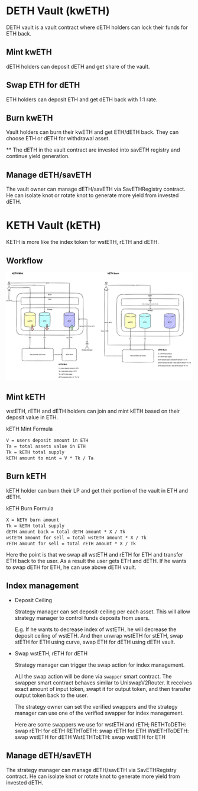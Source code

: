 # DETH Vault (kwETH)

DETH vault is a vault contract where dETH holders can lock their funds for ETH back.

## Mint kwETH

  dETH holders can deposit dETH and get share of the vault.

## Swap ETH for dETH

  ETH holders can deposit ETH and get dETH back with 1:1 rate.

## Burn kwETH

  Vault holders can burn their kwETH and get ETH/dETH back.
  They can choose ETH or dETH for withdrawal asset.

** The dETH in the vault contract are invested into savETH registry and continue yield generation.

## Manage dETH/savETH

  The vault owner can manage dETH/savETH via SavETHRegistry contract.
  He can isolate knot or rotate knot to generate more yield from invested dETH.

# KETH Vault (kETH)

KETH is more like the index token for wstETH, rETH and dETH.

## Workflow

![kETH mint/burn workflow](/workflow.png "kETH mint/burn workflow")

## Mint kETH

  wstETH, rETH and dETH holders can join and mint kETH based on their deposit value in ETH.

  kETH Mint Formula
  ```
  V = users deposit amount in ETH
  Ta = total assets value in ETH
  Tk = kETH total supply
  kETH amount to mint = V * Tk / Ta
  ```

## Burn kETH

  kETH holder can burn their LP and get their portion of the vault in ETH and dETH.
  
  kETH Burn Formula
  ```
  X = kETH burn amount
  Tk = kETH total supply
  dETH amount back = total dETH amount * X / Tk
  wstETH amount for sell = total wstETH amount * X / Tk
  rETH amount for sell = total rETH amount * X / Tk
  ```

  Here the point is that we swap all wstETH and rETH for ETH and transfer ETH back to the user.
  As a result the user gets ETH and dETH. If he wants to swap dETH for ETH, he can use above dETH vault.

## Index management

- Deposit Ceiling
  
  Strategy manager can set deposit-ceiling per each asset.
  This will allow strategy manager to control funds deposits from users.

  E.g.
  If he wants to decrease index of wstETH, he will decrease the deposit ceiling of wstETH.
  And then unwrap wstETH for stETH, swap stETH for ETH using curve, swap ETH for dETH using dETH vault.

- Swap wstETH, rETH for dETH
  
  Strategy manager can trigger the swap action for index management.

  ALl the swap action will be done via `swapper` smart contract.
  The swapper smart contract behaves similar to UniswapV2Router. It receives exact amount of input token, swapt it for output token, and then transfer output token back to the user.

  The strategy owner can set the verified swappers and the strategy manager can use one of the verified swapper for index management.

  Here are some swappers we use for wstETH and rETH;
  RETHToDETH: swap rETH for dETH
  RETHToETH: swap rETH for ETH
  WstETHToDETH: swap wstETH for dETH
  WstETHToETH: swap wstETH for ETH

## Manage dETH/savETH

  The strategy manager can manage dETH/savETH via SavETHRegistry contract.
  He can isolate knot or rotate knot to generate more yield from invested dETH.
